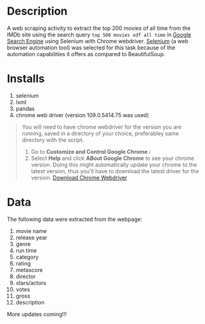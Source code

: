 # Description
A web scraping activity to extract the top 200 movies of all time from the IMDb site using the search query `top 500 movies odf all time` in [Google Search Engine](https://www.google.com) using Selenium with Chrome webdriver. [Selenium](https://selenium-python.readthedocs.io/) (a web browser automation tool) was selected for this task because of the automation capabilities it offers as compared to BeautifulSoup.

# Installs
1. selenium
2. lxml
3. pandas
4. chrome web driver (version 109.0.5414.75 was used)

> You will need to have chrome webdriver for the version you are running, saved in a directory of your choice, preferabley same directory with the script.
> 1. Go to **Customize and Control Google Chrome** <img width="12" alt="image" src="https://user-images.githubusercontent.com/94759082/211974344-aa321e75-45db-41d6-831d-1abc61234580.png">
> 2. Select **Help** and click **ABout Google Chrome** to see your chrome version. Doing this might automatically update your chrome to the latest version, thus you'll have to download the latest driver for the version.
> [Download Chrome Webdriver](https://sites.google.com/chromium.org/driver/downloads?authuser=0)

# Data
The following data were extracted from the webpage:
1. movie name
2. release year
3. genre
4. run time
5. category
6. rating
7. metascore
8. director
9. stars/actors
10. votes
11. gross
12. description

More updates coming!!!
